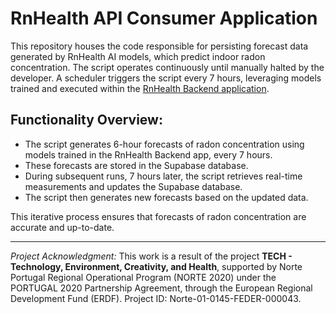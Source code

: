 # RnHealth API Consumer Application

This repository houses the code responsible for persisting forecast data generated by RnHealth AI models, which predict indoor radon concentration. The script operates continuously until manually halted by the developer. A scheduler triggers the script every 7 hours, leveraging models trained and executed within the [RnHealth Backend application](https://github.com/ValdoMpinga/rnhealthBackend).

## Functionality Overview:

- The script generates 6-hour forecasts of radon concentration using models trained in the RnHealth Backend app, every 7 hours.
- These forecasts are stored in the Supabase database.
- During subsequent runs, 7 hours later, the script retrieves real-time measurements and updates the Supabase database.
- The script then generates new forecasts based on the updated data.

This iterative process ensures that forecasts of radon concentration are accurate and up-to-date.

---

*Project Acknowledgment:*
This work is a result of the project **TECH - Technology, Environment, Creativity, and Health**, supported by Norte Portugal Regional Operational Program (NORTE 2020) under the PORTUGAL 2020 Partnership Agreement, through the European Regional Development Fund (ERDF). Project ID: Norte-01-0145-FEDER-000043.
